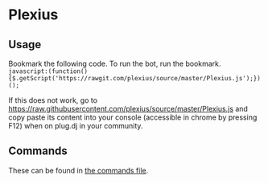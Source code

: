 # Plexius

Usage
-----
Bookmark the following code. To run the bot, run the bookmark.
`javascript:(function(){$.getScript('https://rawgit.com/plexius/source/master/Plexius.js');})();`

If this does not work, go to https://raw.githubusercontent.com/plexius/source/master/Plexius.js and copy paste its content into your console (accessible in chrome by pressing F12) when on plug.dj in your community.


Commands
--------
These can be found in [the commands file](https://github.com/plexius/source/blob/master/commands.md).

